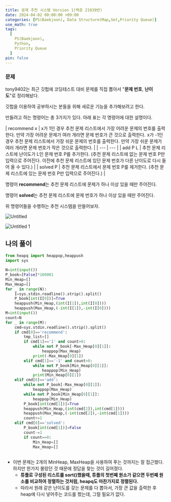 ```yaml
---
title: 문제 추천 시스템 Version 1(백준 21939번)
date: 2024-04-02 00:00:00 +09:00
categories: [PS(Baekjoon), Data Structure(Map,Set,Priority Queue)]
use_math: true
tags:
  [
    PS(Baekjoon),
    Python,
    Priority Queue
  ]
pin: false
---
```


### 문제

tony9402는 최근 깃헙에 코딩테스트 대비 문제를 직접 뽑아서 "**문제 번호**, **난이도**"로 정리해놨다.

깃헙을 이용하여 공부하시는 분들을 위해 새로운 기능을 추가해보려고 한다.

만들려고 하는 명령어는 총 3가지가 있다. 아래 표는 각 명령어에 대한 설명이다.

| recommend x | x가 1인 경우 추천 문제 리스트에서 가장 어려운 문제의 번호를 출력한다.
만약 가장 어려운 문제가 여러 개라면 문제 번호가 큰 것으로 출력한다.
 x가 -1인 경우 추천 문제 리스트에서 가장 쉬운 문제의 번호를 출력한다.
만약 가장 쉬운 문제가 여러 개라면 문제 번호가 작은 것으로 출력한다. |
| --- | --- |
| add P L | 추천 문제 리스트에 난이도가 L인 문제 번호 P를 추가한다. (추천 문제 리스트에 없는 문제 번호 P만 입력으로 주어진다. 이전에 추천 문제 리스트에 있던 문제 번호가 다른 난이도로 다시 들어 올 수 있다.) |
| solved P | 추천 문제 리스트에서 문제 번호 P를 제거한다. (추천 문제 리스트에 있는 문제 번호 P만 입력으로 주어진다.) |

명령어 **recommend**는 추천 문제 리스트에 문제가 하나 이상 있을 때만 주어진다.

명령어 **solved**는 추천 문제 리스트에 문제 번호가 하나 이상 있을 때만 주어진다.

위 명령어들을 수행하는 추천 시스템을 만들어보자.

![Untitled](https://github.com/gihuni99/gihuni99.github.io/assets/90080065/7fa71e23-23e7-45c2-a145-c2b1bb298dbe)

![Untitled 1](https://github.com/gihuni99/gihuni99.github.io/assets/90080065/70d1cc66-b466-46c5-9331-f4742f0144fe)

## 나의 풀이

```python
from heapq import heappop,heappush
import sys

N=int(input())
P_book=[False]*100001
Min_Heap=[]
Max_Heap=[]
for _ in range(N):
    I=sys.stdin.readline().strip().split()
    P_book[int(I[0])]=True
    heappush(Min_Heap,(int(I[1]),int(I[0])))
    heappush(Max_Heap,(-int(I[1]),-int(I[0])))
M=int(input())
count=N
for _ in range(M):
    cmd=sys.stdin.readline().strip().split()
    if cmd[0]=='recommend':
        tmp_list=[]
        if cmd[1]=='1' and count>0:
            while not P_book[-Max_Heap[0][1]]:
                heappop(Max_Heap)
            print(-Max_Heap[0][1])
        elif cmd[1]=='-1' and count>0:
            while not P_book[Min_Heap[0][1]]:
                heappop(Min_Heap)
            print(Min_Heap[0][1])
    elif cmd[0]=='add':
        while not P_book[-Max_Heap[0][1]]:
            heappop(Max_Heap)
        while not P_book[Min_Heap[0][1]]:
            heappop(Min_Heap)
        P_book[int(cmd[1])]=True
        heappush(Min_Heap,(int(cmd[2]),int(cmd[1])))
        heappush(Max_Heap,(-int(cmd[2]),-int(cmd[1])))
        count+=1
    elif cmd[0]=='solved':
        P_book[int(cmd[1])]=False
        count-=1
        if count==0:
            Min_Heap=[]
            Max_Heap=[]
                
```

- 이번 문제는 2개의 MinHeap, MaxHeap을 사용하여 푸는 것까지는 잘 접근했다. 하지만 한가지 몰랐던 것 때문에 정답을 찾는 것이 길어졌다.
    - **튜플로 구성된 리스트를 sort()했을때, 튜플의 첫번째 원소가 같으면 두번째 원소를 비교하여 정렬하는 것처럼, heapq도 마찬가지로 정렬된다.**
    - 따라서 원래 같은 난이도를 갖는 문제를 다 뽑아서, 가장 큰 값을 출력한 후 heap에 다시 넣어주는 코드를 짰는데, 그럴 필요가 없다.